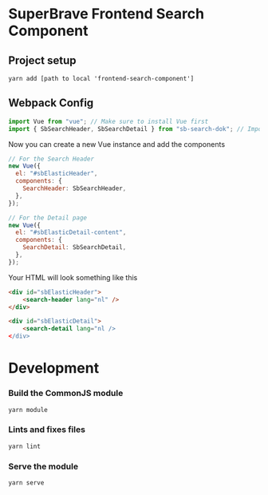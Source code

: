 # SuperBrave Frontend Search Component

## Project setup

```
yarn add [path to local 'frontend-search-component']
```

## Webpack Config

```js
import Vue from "vue"; // Make sure to install Vue first
import { SbSearchHeader, SbSearchDetail } from "sb-search-dok"; // Import the components
```

Now you can create a new Vue instance and add the components

```js
// For the Search Header
new Vue({
  el: "#sbElasticHeader",
  components: {
    SearchHeader: SbSearchHeader,
  },
});

// For the Detail page
new Vue({
  el: "#sbElasticDetail-content",
  components: {
    SearchDetail: SbSearchDetail,
  },
});
```

Your HTML will look something like this

```html
<div id="sbElasticHeader">
    <search-header lang="nl" />
</div>

<div id="sbElasticDetail">
    <search-detail lang="nl />
</div>
```

# Development

### Build the CommonJS module

```
yarn module
```

### Lints and fixes files

```
yarn lint
```

### Serve the module

```
yarn serve
```
